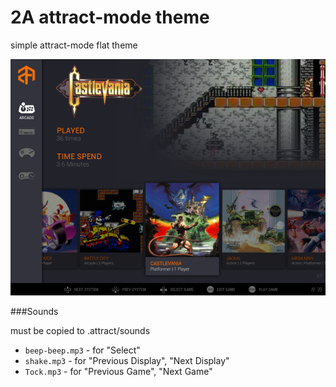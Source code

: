2A attract-mode theme
=====================

simple attract-mode flat theme

![screenshot](/screenshot.png)

###Sounds

must be copied to .attract/sounds

- `beep-beep.mp3` - for "Select"
- `shake.mp3` - for "Previous Display", "Next Display"
- `Tock.mp3` - for "Previous Game", "Next Game"
